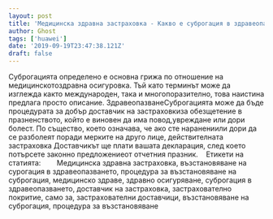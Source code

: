 ```yaml
---
layout: post
title: 'Медицинска здравна застраховка - Какво е суброгация в здравеопазването?'
author: Ghost
tags: ['huawei']
date: '2019-09-19T23:47:38.121Z'
draft: false
---
```


Суброгацията определено е основна грижа по отношение на медицинскотоздравна осигуровка. Тъй като терминът може да изглежда както международен, така и многопоразително, това наистина предлага просто описание. ЗдравеопазванеСуброгацията може да бъде процедурата за добър доставчик на застраховкиза обезщетение в празненството, който е виновен да има повод,увреждане или дори болест. По същество, което означава, че ако сте наранениили дори да се разболеят поради мерките на друго лице, действителната застраховка Доставчикът ще плати вашата декларация, след което потърсете законно предложениеот отчетния празник.    Етикети на статията:        Медицинска здравна застраховка, възстановяване на сурогация в здравеопазването, процедура за възстановяване на суброгация, медицинско здраве, здравно осигуряване, суброгация в здравеопазването, доставчик на застраховка, застрахователно покритие, само за, застрахователни доставчици, възстановяване на суброгация, процедура за възстановяване
